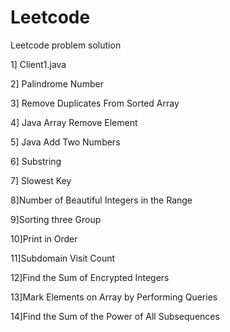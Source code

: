 # Leetcode
Leetcode problem solution
 
1] Client1.java
 
2] Palindrome Number

3] Remove Duplicates From Sorted Array
 
4] Java Array Remove Element 

5] Java Add Two Numbers 

6] Substring

7] Slowest Key 

8]Number of Beautiful Integers in the Range

9]Sorting three Group

10]Print in Order

11]Subdomain Visit Count

12]Find the Sum of Encrypted Integers

13]Mark Elements on Array by Performing Queries

14]Find the Sum of the Power of All Subsequences
